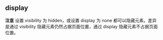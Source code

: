 ## display


<!-- CSSJSON.display.description -->

<!-- CSSJSON.display.syntax -->

<!-- CSSJSON.display.values -->

**注意**
设置 visibility 为 hidden，或设置 display 为 none 都可以隐藏元素。差异是通过 visibility 隐藏元素仍然占据页面位置，通过 display 隐藏元素不占据页面位置。

<!-- CSSJSON.display.defaultValue -->

<!-- CSSJSON.display.unixTags -->

<!-- CSSJSON.display.compatibility -->

<!-- CSSJSON.display.example -->

<!-- CSSJSON.display.reference -->
